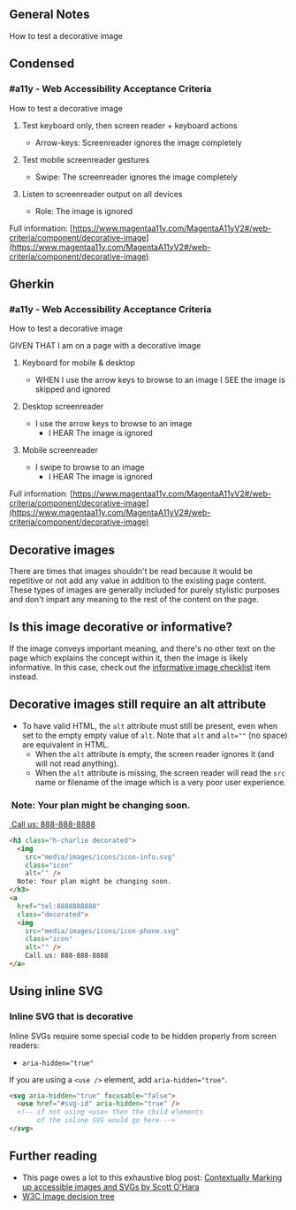 ## General Notes

How to test a decorative image

## Condensed

### #a11y - Web Accessibility Acceptance Criteria

How to test a decorative image

1. Test keyboard only, then screen reader + keyboard actions
    - Arrow-keys: Screenreader ignores the image completely

2. Test mobile screenreader gestures
    - Swipe: The screenreader ignores the image completely

3. Listen to screenreader output on all devices
    - Role: The image is ignored

Full information: [https://www.magentaa11y.com/MagentaA11yV2#/web-criteria/component/decorative-image](https://www.magentaa11y.com/MagentaA11yV2#/web-criteria/component/decorative-image)

## Gherkin

### #a11y - Web Accessibility Acceptance Criteria

How to test a decorative image

GIVEN THAT I am on a page with a decorative image

1. Keyboard for mobile & desktop

    - WHEN I use the arrow keys to browse to an image I SEE the image is skipped and ignored

2. Desktop screenreader

    - I use the arrow keys to browse to an image
      - I HEAR The image is ignored

3. Mobile screenreader

    - I swipe to browse to an image
      - I HEAR The image is ignored

Full information: [https://www.magentaa11y.com/MagentaA11yV2#/web-criteria/component/decorative-image](https://www.magentaa11y.com/MagentaA11yV2#/web-criteria/component/decorative-image)

## Decorative images

There are times that images shouldn't be read because it would be repetitive or not add any value in addition to the existing page content. These types of images are generally included for purely stylistic purposes and don't impart any meaning to the rest of the content on the page.

## Is this image decorative or informative?

If the image conveys important meaning, and there's no other text on the page which explains the concept within it, then the image is likely informative. In this case, check out the [informative image checklist](/checklist-web/image) item instead.

## Decorative images still require an alt attribute

- To have valid HTML, the `alt` attribute must still be present, even when set to the empty empty value of `alt`. Note that `alt` and `alt=""` (no space) are equivalent in HTML.
  - When the `alt` attribute is empty, the screen reader ignores it (and will not read anything).
  - When the `alt` attribute is missing, the screen reader will read the `src` name or filename of the image which is a very poor user experience.

<example class="example example--contains-icon">
  <h3 class="h-charlie decorated">
    <img src="media/images/icons/icon-info.svg" alt=""> 
    Note: Your plan might be changing soon.
  </h3>
  <a href="tel:8888888888" className="decorated">
    <img src="media/images/icons/icon-phone.svg" class="icon" alt="">
      Call us: 888-888-8888
  </a>
</example>

```html
<h3 class="h-charlie decorated">
  <img
    src="media/images/icons/icon-info.svg"
    class="icon"
    alt="" />
  Note: Your plan might be changing soon.
</h3>
<a 
  href="tel:8888888888"
  class="decorated">
  <img 
    src="media/images/icons/icon-phone.svg"
    class="icon"
    alt="" />
    Call us: 888-888-8888
</a>
```

## Using inline SVG

### Inline SVG that is decorative

Inline SVGs require some special code to be hidden properly from screen readers:

- `aria-hidden="true"`

If you are using a `<use />` element, add `aria-hidden="true"`.

```html
<svg aria-hidden="true" focusable="false">
  <use href="#svg-id" aria-hidden="true" />
  <!-- if not using <use> then the child elements 
       of the inline SVG would go here -->
</svg>
```

## Further reading

- This page owes a lot to this exhaustive blog post: [Contextually Marking up accessible images and SVGs by Scott O'Hara](https://www.scottohara.me/blog/2019/05/22/contextual-images-svgs-and-a11y.html)
- [W3C Image decision tree](https://www.w3.org/WAI/tutorials/images/decision-tree/)
